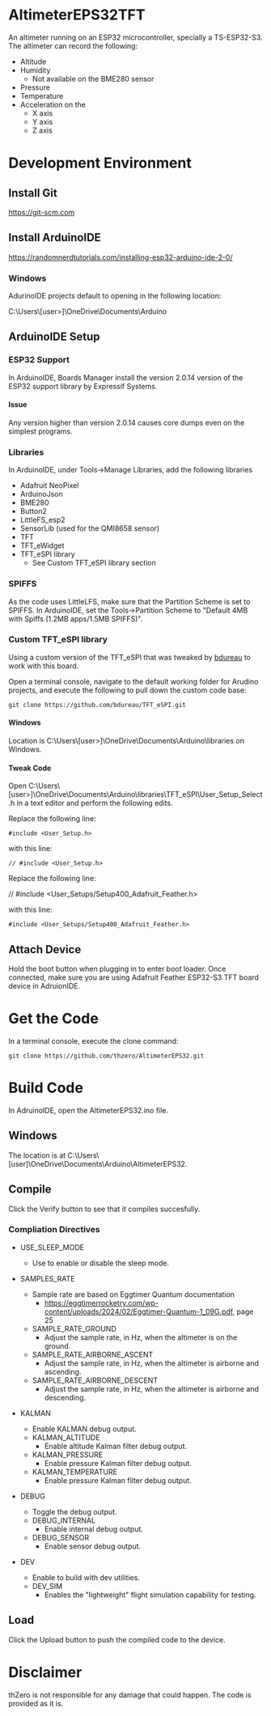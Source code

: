 # AltimeterEPS32TFT

An altimeter running on an ESP32 microcontroller, specially a TS-ESP32-S3.  The altimeter can record the following:

* Altitude
* Humidity
   * Not available on the BME280 sensor
* Pressure
* Temperature
* Acceleration on the 
  * X axis
  * Y axis
  * Z axis

# Development Environment

## Install Git

https://git-scm.com

## Install ArduinoIDE

https://randomnerdtutorials.com/installing-esp32-arduino-ide-2-0/

### Windows

AdurinoIDE projects default to opening in the following location:

C:\Users\\[user>]\OneDrive\Documents\Arduino

## ArduinoIDE Setup

### ESP32 Support

In ArduinoIDE, Boards Manager install the version 2.0.14 version of the ESP32 support library by Expressif Systems.

#### Issue
Any version higher than version 2.0.14 causes core dumps even on the simplest programs.

### Libraries

In ArduinoIDE, under Tools->Manage Libraries, add the following libraries

* Adafruit NeoPixel
* ArduinoJson
* BME280
* Button2
* LittleFS_esp2
* SensorLib (used for the QMI8658 sensor)
* TFT
* TFT_eWidget
* TFT_eSPI library
  * See Custom TFT_eSPI library section

### SPIFFS
As the code uses LittleLFS, make sure that the Partition Scheme is set to SPIFFS.  In ArduinoIDE, set the Tools->Partition Scheme to "Default 4MB with Spiffs (1.2MB apps/1.5MB SPIFFS)".

### Custom TFT_eSPI library
Using a custom version of the TFT_eSPI that was tweaked by [bdureau](https://github.com/bdureau) to work with this board.

Open a terminal console, navigate to the default working folder for Arudino projects, and execute the following to pull down the custom code base:

``
git clone https://github.com/bdureau/TFT_eSPI.git
``

#### Windows
Location is C:\Users\\[user>]\OneDrive\Documents\Arduino\libraries on Windows.

#### Tweak Code

Open C:\Users\\[user>]\OneDrive\Documents\Arduino\libraries\TFT_eSPI\User_Setup_Select.h in a text editor and perform the following edits.

Replace the following line:

``
#include <User_Setup.h>
``

with this line:

``
// #include <User_Setup.h>
``

Replace the following line:

// #include <User_Setups/Setup400_Adafruit_Feather.h>

with this line:

``
#include <User_Setups/Setup400_Adafruit_Feather.h>
``

## Attach Device

Hold the boot button when plugging in to enter boot loader.
Once connected, make sure you are using Adafruit Feather ESP32-S3 TFT board device in AdruionIDE.

# Get the Code
In a terminal console, execute the clone command:

``
git clone https://github.com/thzero/AltimeterEPS32.git
``

# Build Code

In AdruinoIDE, open the AltimeterEPS32.ino file.

## Windows
The location is at C:\Users\\[user]\OneDrive\Documents\Arduino\AltimeterEPS32.


## Compile

Click the Verify button to see that it compiles succesfully.

### Compliation Directives

* USE_SLEEP_MODE
  * Use to enable or disable the sleep mode.

* SAMPLES_RATE
  * Sample rate are based on Eggtimer Quantum documentation
    * https://eggtimerrocketry.com/wp-content/uploads/2024/02/Eggtimer-Quantum-1_09G.pdf, page 25
  * SAMPLE_RATE_GROUND
    * Adjust the sample rate, in Hz, when the altimeter is on the ground.
  * SAMPLE_RATE_AIRBORNE_ASCENT
    * Adjust the sample rate, in Hz, when the altimeter is airborne and ascending.
  * SAMPLE_RATE_AIRBORNE_DESCENT
    * Adjust the sample rate, in Hz, when the altimeter is airborne and descending.

* KALMAN
  * Enable KALMAN debug output.
  * KALMAN_ALTITUDE
    * Enable altitude Kalman filter debug output.
  * KALMAN_PRESSURE
    * Enable pressure Kalman filter debug output.
  * KALMAN_TEMPERATURE
    * Enable pressure Kalman filter debug output.

* DEBUG
  * Toggle the debug output.
  * DEBUG_INTERNAL
    * Enable internal debug output.
  * DEBUG_SENSOR
    * Enable sensor debug output.

* DEV
  * Enable to build with dev utilities.
  * DEV_SIM
    * Enables the "lightweight" flight simulation capability for testing.

## Load

Click the Upload button to push the compiled code to the device.

# Disclaimer

thZero is not responsible for any damage that could happen. The code is provided as it is.